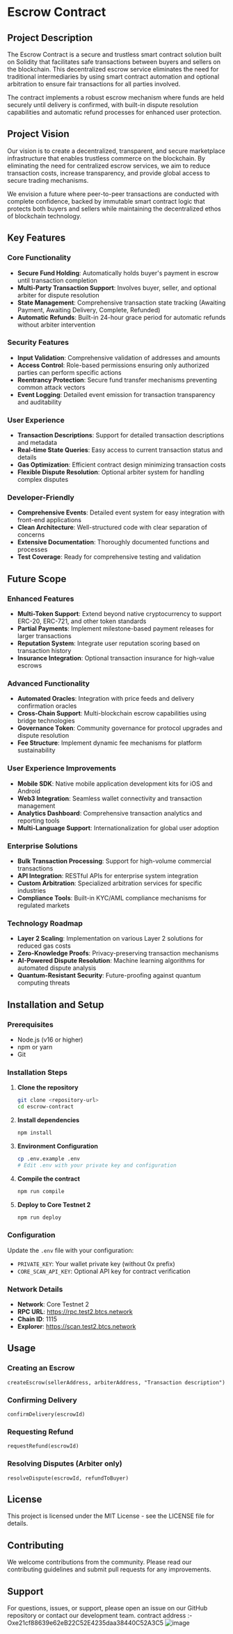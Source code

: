 # Escrow Contract

## Project Description

The Escrow Contract is a secure and trustless smart contract solution built on Solidity that facilitates safe transactions between buyers and sellers on the blockchain. This decentralized escrow service eliminates the need for traditional intermediaries by using smart contract automation and optional arbitration to ensure fair transactions for all parties involved.

The contract implements a robust escrow mechanism where funds are held securely until delivery is confirmed, with built-in dispute resolution capabilities and automatic refund processes for enhanced user protection.

## Project Vision

Our vision is to create a decentralized, transparent, and secure marketplace infrastructure that enables trustless commerce on the blockchain. By eliminating the need for centralized escrow services, we aim to reduce transaction costs, increase transparency, and provide global access to secure trading mechanisms.

We envision a future where peer-to-peer transactions are conducted with complete confidence, backed by immutable smart contract logic that protects both buyers and sellers while maintaining the decentralized ethos of blockchain technology.

## Key Features

### Core Functionality
- **Secure Fund Holding**: Automatically holds buyer's payment in escrow until transaction completion
- **Multi-Party Transaction Support**: Involves buyer, seller, and optional arbiter for dispute resolution
- **State Management**: Comprehensive transaction state tracking (Awaiting Payment, Awaiting Delivery, Complete, Refunded)
- **Automatic Refunds**: Built-in 24-hour grace period for automatic refunds without arbiter intervention

### Security Features
- **Input Validation**: Comprehensive validation of addresses and amounts
- **Access Control**: Role-based permissions ensuring only authorized parties can perform specific actions
- **Reentrancy Protection**: Secure fund transfer mechanisms preventing common attack vectors
- **Event Logging**: Detailed event emission for transaction transparency and auditability

### User Experience
- **Transaction Descriptions**: Support for detailed transaction descriptions and metadata
- **Real-time State Queries**: Easy access to current transaction status and details
- **Gas Optimization**: Efficient contract design minimizing transaction costs
- **Flexible Dispute Resolution**: Optional arbiter system for handling complex disputes

### Developer-Friendly
- **Comprehensive Events**: Detailed event system for easy integration with front-end applications
- **Clean Architecture**: Well-structured code with clear separation of concerns
- **Extensive Documentation**: Thoroughly documented functions and processes
- **Test Coverage**: Ready for comprehensive testing and validation

## Future Scope

### Enhanced Features
- **Multi-Token Support**: Extend beyond native cryptocurrency to support ERC-20, ERC-721, and other token standards
- **Partial Payments**: Implement milestone-based payment releases for larger transactions
- **Reputation System**: Integrate user reputation scoring based on transaction history
- **Insurance Integration**: Optional transaction insurance for high-value escrows

### Advanced Functionality
- **Automated Oracles**: Integration with price feeds and delivery confirmation oracles
- **Cross-Chain Support**: Multi-blockchain escrow capabilities using bridge technologies
- **Governance Token**: Community governance for protocol upgrades and dispute resolution
- **Fee Structure**: Implement dynamic fee mechanisms for platform sustainability

### User Experience Improvements
- **Mobile SDK**: Native mobile application development kits for iOS and Android
- **Web3 Integration**: Seamless wallet connectivity and transaction management
- **Analytics Dashboard**: Comprehensive transaction analytics and reporting tools
- **Multi-Language Support**: Internationalization for global user adoption

### Enterprise Solutions
- **Bulk Transaction Processing**: Support for high-volume commercial transactions
- **API Integration**: RESTful APIs for enterprise system integration
- **Custom Arbitration**: Specialized arbitration services for specific industries
- **Compliance Tools**: Built-in KYC/AML compliance mechanisms for regulated markets

### Technology Roadmap
- **Layer 2 Scaling**: Implementation on various Layer 2 solutions for reduced gas costs
- **Zero-Knowledge Proofs**: Privacy-preserving transaction mechanisms
- **AI-Powered Dispute Resolution**: Machine learning algorithms for automated dispute analysis
- **Quantum-Resistant Security**: Future-proofing against quantum computing threats

## Installation and Setup

### Prerequisites
- Node.js (v16 or higher)
- npm or yarn
- Git

### Installation Steps

1. **Clone the repository**
   ```bash
   git clone <repository-url>
   cd escrow-contract
   ```

2. **Install dependencies**
   ```bash
   npm install
   ```

3. **Environment Configuration**
   ```bash
   cp .env.example .env
   # Edit .env with your private key and configuration
   ```

4. **Compile the contract**
   ```bash
   npm run compile
   ```

5. **Deploy to Core Testnet 2**
   ```bash
   npm run deploy
   ```

### Configuration

Update the `.env` file with your configuration:
- `PRIVATE_KEY`: Your wallet private key (without 0x prefix)
- `CORE_SCAN_API_KEY`: Optional API key for contract verification

### Network Details
- **Network**: Core Testnet 2
- **RPC URL**: https://rpc.test2.btcs.network
- **Chain ID**: 1115
- **Explorer**: https://scan.test2.btcs.network

## Usage

### Creating an Escrow
```solidity
createEscrow(sellerAddress, arbiterAddress, "Transaction description")
```

### Confirming Delivery
```solidity
confirmDelivery(escrowId)
```

### Requesting Refund
```solidity
requestRefund(escrowId)
```

### Resolving Disputes (Arbiter only)
```solidity
resolveDispute(escrowId, refundToBuyer)
```

## License

This project is licensed under the MIT License - see the LICENSE file for details.

## Contributing

We welcome contributions from the community. Please read our contributing guidelines and submit pull requests for any improvements.

## Support

For questions, issues, or support, please open an issue on our GitHub repository or contact our development team.
contract address :- Oxe21cf88639e62eB22C52E4235daa38440C52A3C5
![image](https://github.com/user-attachments/assets/38c2b9bb-f810-400b-80b6-10b4f903356d)


